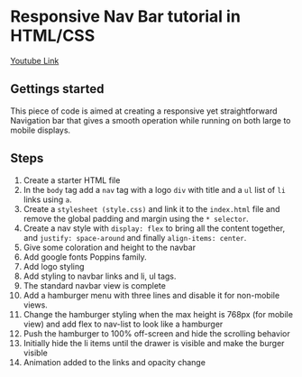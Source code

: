 # Responsive Nav Bar tutorial in HTML/CSS

[Youtube Link](https://www.youtube.com/watch?v=gXkqy0b4M5g&t=37s)

## Gettings started

This piece of code is aimed at creating a responsive yet straightforward Navigation bar that gives a smooth operation while running on both large to mobile displays.

## Steps

1. Create a starter HTML file
2. In the `body` tag add a `nav` tag with a logo `div` with title and a `ul` list of `li` links using `a`.
3. Create a `stylesheet (style.css)` and link it to the `index.html` file and remove the global padding and margin using the `* selector`.
4. Create a nav style with `display: flex` to bring all the content together, and `justify: space-around` and finally `align-items: center`.
5. Give some coloration and height to the navbar
6. Add google fonts Poppins family.
7. Add logo styling
8. Add styling to navbar links and li, ul tags.
9. The standard navbar view is complete
10. Add a hamburger menu with three lines and disable it for non-mobile views.
11. Change the hamburger styling when the max height is 768px (for mobile view) and add flex to nav-list to look like a hamburger
12. Push the hamburger to 100% off-screen and hide the scrolling behavior
13. Initially hide the li items until the drawer is visible and make the burger visible
14. Animation added to the links and opacity change
